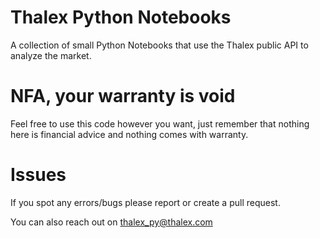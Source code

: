 # Thalex Python Notebooks

A collection of small Python Notebooks that use the Thalex public API to analyze the market.

# NFA, your warranty is void

Feel free to use this code however you want, just remember that nothing here is financial advice and
nothing comes with warranty.

# Issues

If you spot any errors/bugs please report or create a pull request.

You can also reach out on thalex_py@thalex.com